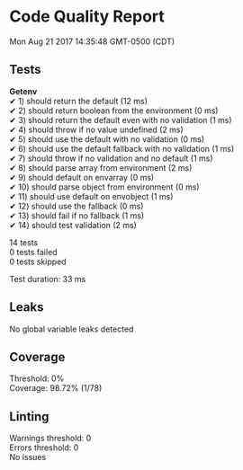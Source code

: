 # Code Quality Report  
Mon Aug 21 2017 14:35:48 GMT-0500 (CDT)  
  
## Tests
    
**Getenv**  
✔ 1) should return the default (12 ms)  
✔ 2) should return boolean from the environment (0 ms)  
✔ 3) should return the default even with no validation (1 ms)  
✔ 4) should throw if no value undefined (2 ms)  
✔ 5) should use the default with no validation (0 ms)  
✔ 6) should use the default fallback with no validation (1 ms)  
✔ 7) should throw if no validation and no default (1 ms)  
✔ 8) should parse array from environment (2 ms)  
✔ 9) should default on envarray (0 ms)  
✔ 10) should parse object from environment (0 ms)  
✔ 11) should use default on envobject (1 ms)  
✔ 12) should use the fallback (0 ms)  
✔ 13) should fail if no fallback (1 ms)  
✔ 14) should test validation (2 ms)  
  
  
14 tests  
0 tests failed  
0 tests skipped  
  
Test duration: 33 ms  
  
  
## Leaks  
No global variable leaks detected  
  
  
## Coverage  
Threshold: 0%  
Coverage: 98.72% (1/78)  
  
  
## Linting  
Warnings threshold: 0  
Errors threshold: 0  
No issues  
  

